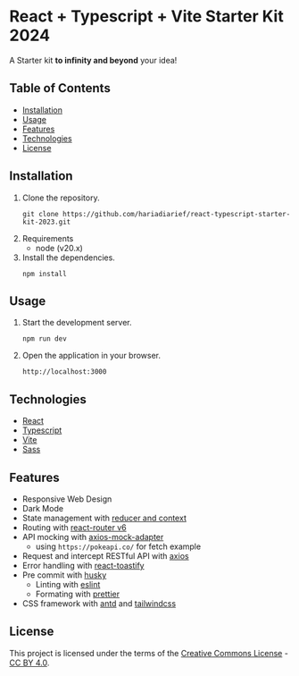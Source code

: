 # React + Typescript + Vite Starter Kit 2024

A Starter kit **to infinity and beyond** your idea!

## Table of Contents

-   [Installation](#installation)
-   [Usage](#usage)
-   [Features](#features)
-   [Technologies](#technologies)
-   [License](#license)

## Installation

1. Clone the repository.
    ```shell
    git clone https://github.com/hariadiarief/react-typescript-starter-kit-2023.git
    ```
2. Requirements
    - node (v20.x)
3. Install the dependencies.
    ```shell
    npm install
    ```

## Usage

1. Start the development server.
    ```shell
    npm run dev
    ```
2. Open the application in your browser.
    ```
    http://localhost:3000
    ```

## Technologies

-   [React](https://react.dev/)
-   [Typescript](https://www.typescriptlang.org/)
-   [Vite](https://vitejs.dev/)
-   [Sass](https://sass-lang.com/)

## Features

-   Responsive Web Design
-   Dark Mode
-   State management with [reducer and context](https://react.dev/learn/scaling-up-with-reducer-and-context)
-   Routing with [react-router v6](https://reactrouter.com/)
-   API mocking with [axios-mock-adapter](https://github.com/ctimmerm/axios-mock-adapter)
    -   using `https://pokeapi.co/` for fetch example
-   Request and intercept RESTful API with [axios](https://axios-http.com/)
-   Error handling with [react-toastify](https://github.com/fkhadra/react-toastify)
-   Pre commit with [husky](https://github.com/typicode/husky)
    -   Linting with [eslint](https://eslint.org/)
    -   Formating with [prettier](https://prettier.io/)
-   CSS framework with [antd](https://ant.design/components/table/) and [tailwindcss](https://tailwindcss.com/)

## License

This project is licensed under the terms of the [Creative Commons License](https://creativecommons.org/licenses/) - [CC BY 4.0](https://creativecommons.org/licenses/by/4.0/).

